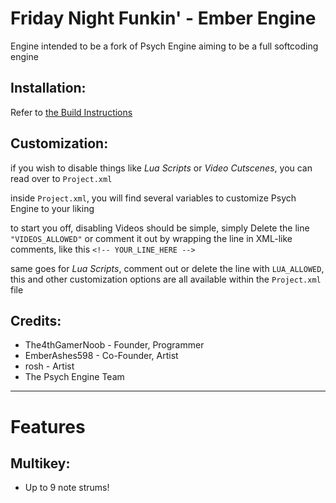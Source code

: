 # Friday Night Funkin' - Ember Engine
Engine intended to be a fork of Psych Engine aiming to be a full softcoding engine

## Installation:

Refer to [the Build Instructions](./BUILDING.md)

## Customization:

if you wish to disable things like *Lua Scripts* or *Video Cutscenes*, you can read over to `Project.xml`

inside `Project.xml`, you will find several variables to customize Psych Engine to your liking

to start you off, disabling Videos should be simple, simply Delete the line `"VIDEOS_ALLOWED"` or comment it out by wrapping the line in XML-like comments, like this `<!-- YOUR_LINE_HERE -->`

same goes for *Lua Scripts*, comment out or delete the line with `LUA_ALLOWED`, this and other customization options are all available within the `Project.xml` file

## Credits:
* The4thGamerNoob - Founder, Programmer
* EmberAshes598 - Co-Founder, Artist
* rosh - Artist
* The Psych Engine Team
_____________________________________

# Features

## Multikey:
* Up to 9 note strums!
